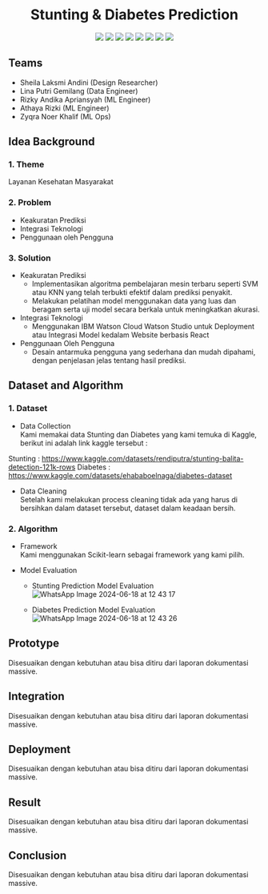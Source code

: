 <h1 align="center">  Stunting & Diabetes Prediction </h1>

<div align="center">
    <!-- Your badges here -->
    <img src="https://img.shields.io/badge/python-3670A0?style=for-the-badge&logo=python&logoColor=ffdd54">
    <img src="https://img.shields.io/badge/jupyter-%23FA0F00.svg?style=for-the-badge&logo=jupyter&logoColor=white">
    <img src="https://img.shields.io/badge/flask-%23000.svg?style=for-the-badge&logo=flask&logoColor=white">
    <img src="https://img.shields.io/badge/scikit--learn-%23F7931E.svg?style=for-the-badge&logo=scikit-learn&logoColor=white">
    <img src="https://img.shields.io/badge/pandas-%23150458.svg?style=for-the-badge&logo=pandas&logoColor=white">
    <img src="https://img.shields.io/badge/numpy-%23013243.svg?style=for-the-badge&logo=numpy&logoColor=white">
    <img src="https://img.shields.io/badge/react-%2320232a.svg?style=for-the-badge&logo=react&logoColor=%2361DAFB">
    <img src="https://img.shields.io/badge/tailwindcss-%2338B2AC.svg?style=for-the-badge&logo=tailwind-css&logoColor=white">
</div>

## Teams

- Sheila Laksmi Andini (Design Researcher)
- Lina Putri Gemilang (Data Engineer)
- Rizky Andika Apriansyah (ML Engineer)
- Athaya Rizki (ML Engineer)
- Zyqra Noer Khalif (ML Ops)

## Idea Background

### 1. Theme
Layanan Kesehatan Masyarakat

### 2. Problem
- Keakuratan Prediksi
- Integrasi Teknologi
- Penggunaan oleh Pengguna

### 3. Solution
- Keakuratan Prediksi
    - Implementasikan algoritma pembelajaran mesin terbaru seperti SVM atau KNN yang telah terbukti efektif dalam prediksi penyakit.
    - Melakukan pelatihan model menggunakan data yang luas dan beragam serta uji model secara berkala untuk meningkatkan akurasi.
- Integrasi Teknologi
    - Menggunakan IBM Watson Cloud Watson Studio untuk Deployment atau Integrasi Model kedalam Website berbasis React
- Penggunaan Oleh Pengguna
    - Desain antarmuka pengguna yang sederhana dan mudah dipahami, dengan penjelasan jelas tentang hasil prediksi.

## Dataset and Algorithm

### 1. Dataset
- Data Collection <br />
Kami memakai data Stunting dan Diabetes yang kami temuka di Kaggle, berikut ini adalah link kaggle tersebut :

Stunting : https://www.kaggle.com/datasets/rendiputra/stunting-balita-detection-121k-rows
Diabetes : https://www.kaggle.com/datasets/ehababoelnaga/diabetes-dataset

- Data Cleaning <br />
Setelah kami melakukan process cleaning tidak ada yang harus di bersihkan dalam dataset tersebut, dataset dalam keadaan bersih.

### 2. Algorithm

- Framework <br />
Kami menggunakan Scikit-learn sebagai framework yang kami pilih.

- Model Evaluation <br />
    - Stunting Prediction Model Evaluation<br />
    ![WhatsApp Image 2024-06-18 at 12 43 17](https://github.com/Milkiiy/Massive-project-aai-14/assets/114728966/a0838ae2-0752-4b3f-b1e0-4ee0f6dc7771)<br />

    - Diabetes Prediction Model Evaluation<br />
    ![WhatsApp Image 2024-06-18 at 12 43 26](https://github.com/Milkiiy/Massive-project-aai-14/assets/114728966/62be67f3-9cd8-47bc-83e6-6538aa3a975d)<br />

## Prototype
Disesuaikan dengan kebutuhan atau bisa ditiru dari laporan dokumentasi massive.

## Integration
Disesuaikan dengan kebutuhan atau bisa ditiru dari laporan dokumentasi massive.

## Deployment
Disesuaikan dengan kebutuhan atau bisa ditiru dari laporan dokumentasi massive.

## Result
Disesuaikan dengan kebutuhan atau bisa ditiru dari laporan dokumentasi massive.

## Conclusion
Disesuaikan dengan kebutuhan atau bisa ditiru dari laporan dokumentasi massive.
